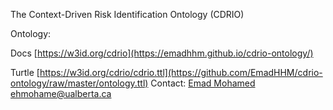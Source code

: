 The Context-Driven Risk Identification Ontology (CDRIO)

Ontology:

 Docs [https://w3id.org/cdrio](https://emadhhm.github.io/cdrio-ontology/)

 Turtle [https://w3id.org/cdrio/cdrio.ttl](https://github.com/EmadHHM/cdrio-ontology/raw/master/ontology.ttl)
Contact:
 [Emad Mohamed](https://github.com/EmadHHM) ehmohame@ualberta.ca

